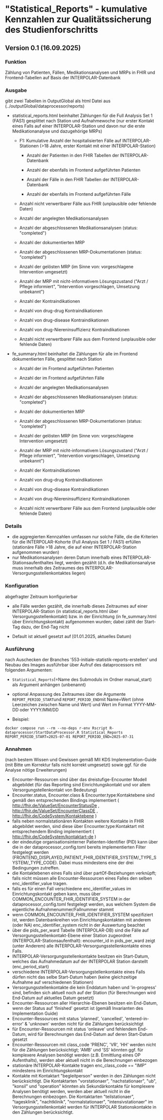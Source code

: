 # "Statistical_Reports" - kumulative Kennzahlen zur Qualitätssicherung des Studienforschritts

## Version 0.1 (16.09.2025)

### Funktion

Zählung von Patienten, Fällen, Medikationsanalysen und MRPs in FHIR und Frontend-Tabellen auf Basis der INTERPOLAR-Datenbank

### Ausgabe

gibt zwei Tabellen in OutputGlobal als html Datei aus (../outputGlobal/dataprocessor/reports)

-   statistical_reports.html beinhaltet Zählungen für die Full Analysis Set 1 (FAS1) gesplittet nach Station und Aufnahmewoche (nur erster Kontakt eines Falls auf einer INTERPOLAR-Station und davon nur die erste Medikationanalyse und dazugehörige MRPs)

    -   F1: Kumulative Anzahl der hospitalisierten Fälle auf INTERPOLAR-Stationen (\>18 Jahre, erster Kontakt mit einer INTERPOLAR-Station)

        -   Anzahl der Patienten in den FHIR Tabellen der INTERPOLAR-Datenbank

        -   Anzahl der ebenfalls im Frontend aufgeführten Patienten

        -   Anzahl der Fälle in den FHIR Tabellen der INTERPOLAR-Datenbank

        -   Anzahl der ebenfalls im Frontend aufgeführten Fälle
        
    -   Anzahl nicht verwertbarer Fälle aus FHIR (unplausible oder fehlende Daten)

    -   Anzahl der angelegten Medikationsanalysen

    -   Anzahl der abgeschlossenen Medikationsanalysen (status: "completed")

    -   Anzahl der dokumentierten MRP

    -   Anzahl der abgeschlossenen MRP-Dokumentationen (status: "completed")

    -   Anzahl der gelösten MRP (im Sinne von: vorgeschlagene Intervention umgesetzt)

    -   Anzahl der MRP mit nicht-informativem Lösungszustand ("Arzt / Pflege informiert", "Intervention vorgeschlagen, Umsetzung unbekannt")

    -   Anzahl der Kontraindikationen

    -   Anzahl von drug-drug Kontraindikationen

    -   Anzahl von drug-disease Kontraindikationen

    -   Anzahl von drug-Niereninsuffizienz Kontraindikationen
    
    -   Anzahl nicht verwertbarer Fälle aus dem Frontend (unplausible oder fehlende Daten)

-   fe_summary.html beinhaltet die Zählungen für alle im Frontend dokumentierten Fälle, gesplittet nach Station

    -   Anzahl der im Frontend aufgeführten Patienten

    -   Anzahl der im Frontend aufgeführten Fälle

    -   Anzahl der angelegten Medikationsanalysen

    -   Anzahl der abgeschlossenen Medikationsanalysen (status: "completed")

    -   Anzahl der dokumentierten MRP

    -   Anzahl der abgeschlossenen MRP-Dokumentationen (status: "completed")

    -   Anzahl der gelösten MRP (im Sinne von: vorgeschlagene Intervention umgesetzt)

    -   Anzahl der MRP mit nicht-informativem Lösungszustand ("Arzt / Pflege informiert", "Intervention vorgeschlagen, Umsetzung unbekannt")

    -   Anzahl der Kontraindikationen

    -   Anzahl von drug-drug Kontraindikationen

    -   Anzahl von drug-disease Kontraindikationen

    -   Anzahl von drug-Niereninsuffizienz Kontraindikationen
    
    -   Anzahl nicht verwertbarer Fälle aus dem Frontend (unplausible oder fehlende Daten)

### Details

-   die aggregierten Kennzahlen umfassen nur solche Fälle, die die Kriterien für die INTERPOLAR-Kohorte (Full Analysis Set 1 / FAS1) erfüllen (stationäre Fälle \>18 Jahre, die auf einer INTERPOLAR-Station aufgenommen wurden)
-   nur Medikationsanalysen deren Datum innerhalb eines INTERPOLAR-Stationsaufenthaltes liegt, werden gezählt (d.h. die Medikationsanalyse muss innerhalb des Zeitraumes des INTERPOLAR-Versorgungsstellenkontaktes liegen)

### Konfiguration

abgefragter Zeitraum konfigurierbar

-   alle Fälle werden gezählt, die innerhalb dieses Zeitraumes auf einer INTERPOLAR-Station (in statistical_reports.html über Versorgungsstellenkontakt) bzw. in der Einrichtung (in fe_summary.html über Einrichtungskontakt) aufgenommen wurden; dabei zählt der Start-Tag dazu, der End-Tag nicht

-   Default ist aktuell gesetzt auf [01.01.2025, aktuelles Datum)

### Ausführung

nach Auschecken der Branches '553-initiale-statistik-reports-erstellen' und Neubau des Images ausführbar über Aufruf des dataprocessors mit folgenden Argumenten:

-   `Statistical_Reports`(=Name des Submoduls im Ordner manual_start) als Argument anhängen (unbenannt)

-   optional Anpassung des Zeitraumes über die Argumente `REPORT_PERIOD_START`und `REPORT_PERIOD_END`mit Name=Wert (ohne Leerzeichen zwischen Name und Wert) und Wert im Format YYYY-MM-DD oder YYYY/MM/DD

-   Beispiel:

``` console
docker compose run --rm --no-deps r-env Rscript R-dataprocessor/StartDataProcessor.R Statistical_Reports REPORT_PERIOD_START=2025-07-01 REPORT_PERIOD_END=2025-07-31
```

### Annahmen

(nach bestem Wissen und Gewissen gemäß MII KDS Implementation-Guide (mit Bitte um Korrektur falls nicht korrekt umgesetzt) sowie ggf. für die Analyse nötige Erweiterungen)

-   Encounter-Ressourcen sind über das dreistufige-Encounter Modell abgebildet (für das Reporting sind Einrichtungskontakt und vor allem Versorgungstellenkontakt von Bedeutung)
-   Encounter.status, Encounter.class & Encounter.type:Kontaktebene sind gemäß den entsprechenden Bindings implementiert ( <http://fhir.de/ValueSet/EncounterStatusDe> , <http://fhir.de/ValueSet/EncounterClassDE> , <http://fhir.de/CodeSystem/Kontaktebene> )
-   falls neben normalstationären Kontakten weitere Kontakte in FHIR abgebildet werden, sind diese über Encounter.type:Kontaktart mit entsprechendem Binding implementiert ( <http://fhir.de/CodeSystem/kontaktart-de> )
-   der eindeutige organisationsinterner Patienten-Identifier (PID) kann über die in der dataprocessor_config.toml bereits implementierten Filter festgelegt werden (FRONTEND_DISPLAYED_PATIENT_FHIR_IDENTIFIER_SYSTEM/\_TYPE_SYSTEM/\_TYPE_CODE). Dabei muss mindestens eine der drei Bedingungen zutreffen.
-   die Kontaktebenen eines Falls sind über partOf-Beziehungen verknüpft; falls nicht müssen alle Encounter-Ressourcen eines Falles den selben enc_identifier_value tragen.
-   falls es für einen Fall verschiedene enc_identifier_values im Einrichtungskontakt geben kann, muss über COMMON_ENCOUNTER_FHIR_IDENTIFIER_SYSTEM in der dataprocessor_config.toml festgelegt werden, aus welchem System die eigentliche Aufnahmenummer/Fallnummer stammt
-   wenn COMMON_ENCOUNTER_FHIR_IDENTIFIER_SYSTEM spezifiziert ist, werden Datenbankreihen von Einrichtungskontakten mit anderem (oder NA) enc_identifier_system nicht in der Auswertung beachtet
-   über die pids_per_ward Tabelle (INTERPOLAR-DB) sind die Fälle auf Versorgungsstellenkontakt-Ebene einer Station zugeordnet (INTERPOLAR-Stationsaufenthalt): encounter_id in pids_per_ward zeigt (unter Anderem) alle INTERPOLAR-Versorgungsstellenkontakte eines Falls.
-   INTERPOLAR-Versorgungsstellenkontakte besitzen ein Start-Datum, welches das Aufnahmedatum auf der INTERPOLAR Station darstellt (enc_period_start)
-   verschiedene INTERPOLAR-Versorgungstellenkontakte eines Falls dürfen nicht das selbe Start-Datum haben (keine gleichzeitige Aufnahme auf verschiedenen Stationen)
-   Versorgungsstellenkontakte die kein Enddatum haben und 'in-progress' sind, befinden sich aktuell noch auf der Station (für Berechnungen wird End-Datum auf aktuelles Datum gesetzt)
-   Encounter-Ressourcen aller Hierarchie-Ebenen besitzen ein End-Datum, wenn der Status auf 'finished' gesetzt ist (gemäß Invarianten des Implementation Guide)
-   Encounter-Ressources mit status 'planned', 'cancelled', 'entered-in-error' & 'unknown' werden nicht für die Zählungen berücksichtigt
-   für Encounter-Ressourcen mit status 'onleave' und fehlendem End-Datum, wird für Berechnungen das End-Datum auf deren Start-Datum gesetzt
-   Encounter-Ressourcen mit class_code 'PRENC', 'VR', 'HH' werden nicht für die Zählungen berücksichtigt; 'AMB' und 'SS' könnten ggf. für komplexere Analysen benötigt werden (z.B. Ermittlung eines OP Aufenthalts), werden aber aktuell nicht in die Berechnungen einbezogen
-   stationäre INTERPOLAR-Kontakte tragen enc_class_code == "IMP" mindestens im Einrichtungskontakt
-   Kontakte mit Kontaktart "begleitperson" werden in den Zählungen nicht berücksichtigt. Die Kontaktarten "vorstationaer", "nachstationaer", "ub", "konsil" und "operation" könnten als Sekundärkontakte für komplexere Analysen benötigt werden, werden aber aktuell nicht in die Berechnungen einbezogen. Die Kontaktarten "teilstationaer", "tagesklinik", "nachtklinik", "normalstationaer", "intensivstationaer" im Versorgungsstellenkontakt werden für INTERPOLAR Stationskontakte in den Zählungen berücksichtigt.
